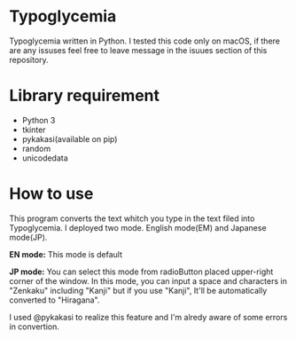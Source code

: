# Typoglycemia
Typoglycemia written in Python.
I tested this code only on macOS, if there are any issuses feel free to leave message in the isuues section of this repository.

# Library requirement
- Python 3
- tkinter
- pykakasi(available on pip)
- random
- unicodedata

# How to use
This program converts the text whitch you type in the text filed into Typoglycemia.
I deployed two mode. English mode(EM) and Japanese mode(JP).

**EN mode:** This mode is default 

**JP mode:** You can select this mode from radioButton placed upper-right corner of the window. In this mode, you can input a space and characters in "Zenkaku" including "Kanji" but if you use "Kanji", It'll be automatically converted to "Hiragana". 

I used @pykakasi to realize this feature and I'm alredy aware of some errors in convertion.
